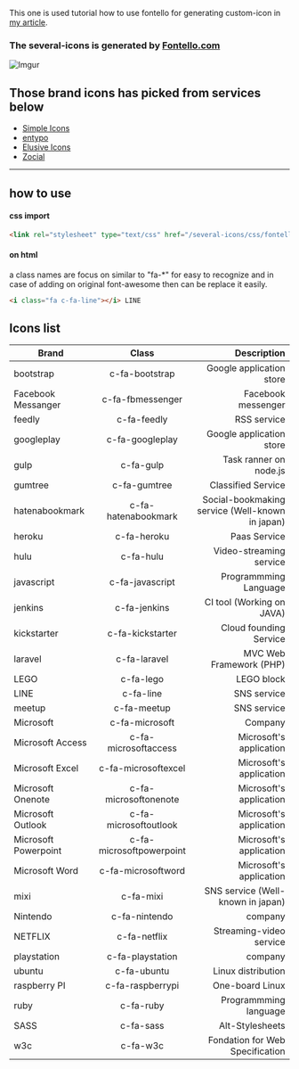 This one is used tutorial how to use fontello for generating custom-icon in [my article](http://co.bsnws.net/article/99).

### The several-icons is generated by [Fontello.com](http://fontello.com/)

![Imgur](http://i.imgur.com/VSKGWIy.jpg)


Those brand icons has picked from services below
-----



- [Simple Icons](https://simpleicons.org)
- [entypo](http://www.entypo.com/)
- [Elusive Icons](http://elusiveicons.com/)
- [Zocial](http://zocial.smcllns.com/)

-----

how to use
----------

#### css import

``` html
<link rel="stylesheet" type="text/css" href="/several-icons/css/fontello.css">
```

#### on html

a class names are focus on similar to "fa-*" for easy to recognize
and in case of adding on original font-awesome then can be replace it easily.

``` html
<i class="fa c-fa-line"></i> LINE
```




Icons list
---------------------------

| Brand        | Class           	| Description   |
| ----------------------|:-------------------------:| -----:|
| bootstrap 			| c-fa-bootstrap      		| Google application store |
| Facebook Messanger 	| c-fa-fbmessenger      	| Facebook messenger |
| feedly      	 		| c-fa-feedly    			| RSS service |
| googleplay 			| c-fa-googleplay      		| Google application store |
| gulp 					| c-fa-gulp      			| Task ranner on node.js |
| gumtree 				| c-fa-gumtree      		| Classified Service |
| hatenabookmark 		| c-fa-hatenabookmark 		| Social-bookmaking service (Well-known in japan)|
| heroku 				| c-fa-heroku      			| Paas Service |
| hulu 			 		| c-fa-hulu      	   		| Video-streaming service |
| javascript 			| c-fa-javascript      		| Programmming Language |
| jenkins 				| c-fa-jenkins      		| CI tool (Working on JAVA) |
| kickstarter 			| c-fa-kickstarter 			| Cloud founding Service |
| laravel 				| c-fa-laravel      		| MVC Web Framework (PHP) |
| LEGO 					| c-fa-lego 	     		| LEGO block |
| LINE      	 		| c-fa-line		 			| SNS service |
| meetup 				| c-fa-meetup      			| SNS service |
| Microsoft 			| c-fa-microsoft      		| Company |
| Microsoft Access 		| c-fa-microsoftaccess     	| Microsoft's application |
| Microsoft Excel 		| c-fa-microsoftexcel      	| Microsoft's application |
| Microsoft Onenote 	| c-fa-microsoftonenote     | Microsoft's application |
| Microsoft Outlook 	| c-fa-microsoftoutlook     | Microsoft's application |
| Microsoft Powerpoint 	| c-fa-microsoftpowerpoint  | Microsoft's application |
| Microsoft Word		| c-fa-microsoftword      	| Microsoft's application |
| mixi 			 		| c-fa-mixi     	   		| SNS service (Well-known in japan) |
| Nintendo				| c-fa-nintendo      		| company |
| NETFLIX 		 		| c-fa-netflix      		| Streaming-video service |
| playstation 			| c-fa-playstation      	| company |
| ubuntu 				| c-fa-ubuntu 	     		| Linux distribution |
| raspberry PI 	 		| c-fa-raspberrypi			| One-board Linux |
| ruby 					| c-fa-ruby    		  		| Programmming language |
| SASS 			 		| c-fa-sass      			| Alt-Stylesheets |
| w3c 					| c-fa-w3c    		  		| Fondation for Web Specification |
